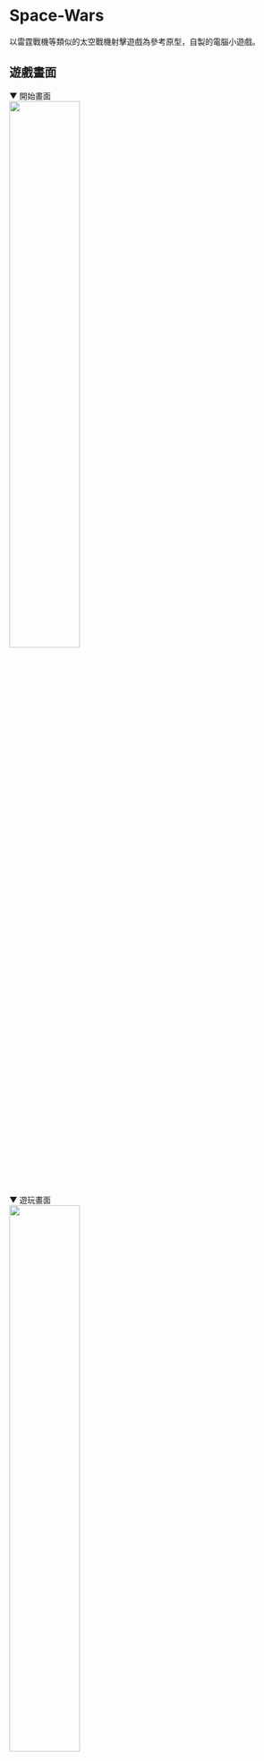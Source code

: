 # Space-Wars
以雷霆戰機等類似的太空戰機射擊遊戲為參考原型，自製的電腦小遊戲。

## 遊戲畫面
▼ 開始畫面  
<img src="https://github.com/Jason0126/Space-Wars/assets/72906927/6b535144-017e-455a-a254-0a9a295d5b95" height="50%" width="50%" />  
▼ 遊玩畫面  
<img src="https://github.com/Jason0126/Space-Wars/assets/72906927/158db275-4791-4aca-a3cf-1fd94e392095" height="50%" width="50%" />  
▼ 結算畫面  
<img src="https://github.com/Jason0126/Space-Wars/assets/72906927/beeb1e89-018d-46ce-8844-1d36b51a2418" height="50%" width="50%" /><img src="https://github.com/Jason0126/Space-Wars/assets/72906927/b96aa1b2-23a3-45f8-abe7-748c00be2068" height="50%" width="50%" />

## 遊戲介紹
* 玩家操作 : 按下W A S D鍵操控飛機，讓子彈可以打中敵人，藉此增加分數。  
<img src="https://github.com/Jason0126/Space-Wars/assets/72906927/986ead9a-3258-41aa-a3f2-13f19f097d5c" height="10%" width="10%" /></br>
* 遊戲判斷 : 當倒數時間結束(右上角)或是飛機生命值歸零(左上角)後，遊戲將會結束，並且結算玩家獲得的分數，顯示在畫面上。

## 素材來源
### Unity Asset Store
* 遊戲主體(飛機、子彈、敵人、遊戲背景) - [Vertical 2D Shooting Assets Pack , 作者 : Goldmetal](https://assetstore.unity.com/packages/2d/characters/vertical-2d-shooting-assets-pack-188719)

* UI - [2D Simple UI Pack  , 作者 : OArielG](https://assetstore.unity.com/packages/2d/gui/icons/2d-simple-ui-pack-218050)

### 內建
* 字型 - [TMP](https://docs.unity3d.com/Packages/com.unity.textmeshpro@3.0/manual/index.html)
